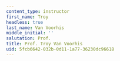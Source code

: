 ```yaml
---
content_type: instructor
first_name: Troy
headless: true
last_name: Van Voorhis
middle_initial: ''
salutation: Prof.
title: Prof. Troy Van Voorhis
uid: 5fcb6642-032b-0d11-1a77-36230dc96618
---
```

